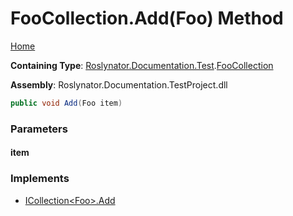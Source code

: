 # FooCollection\.Add\(Foo\) Method

[Home](../../../../../README.md)

**Containing Type**: [Roslynator.Documentation.Test](../../README.md)\.[FooCollection](../README.md)

**Assembly**: Roslynator\.Documentation\.TestProject\.dll

```csharp
public void Add(Foo item)
```

### Parameters

#### item





### Implements

* [ICollection\<Foo>.Add](https://docs.microsoft.com/en-us/dotnet/api/system.collections.generic.icollection-1.add)
